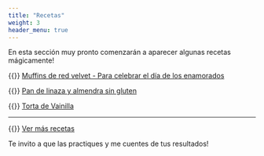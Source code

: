 ```yaml
---
title: "Recetas"
weight: 3
header_menu: true
---
```


En esta sección muy pronto comenzarán a aparecer algunas recetas mágicamente!

{{<icon class="fa fa-hand-o-right">}}&nbsp;[Muffins de red velvet - Para celebrar el día de los enamorados](recipes/muffins_red_velvet)

{{<icon class="fa fa-hand-o-right">}}&nbsp;[Pan de linaza y almendra sin gluten](recipes/pan_linaza_y_almendra)

{{<icon class="fa fa-hand-o-right">}}&nbsp;[Torta de Vainilla](recipes/torta_vainilla)
__________________________________________
{{<icon class="fa fa-hand-o-right">}}&nbsp;[Ver más recetas](categories)

Te invito a que las practiques y me cuentes de tus resultados!






